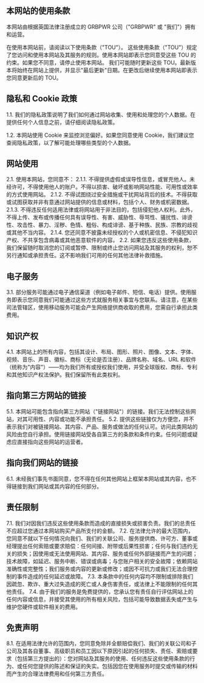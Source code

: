## 本网站的使用条款

本网站由根据英国法律注册成立的 GRBPWR 公司（"GRBPWR" 或 "我们"）拥有和运营。

在使用本网站前，请阅读以下使用条款（"TOU"）。
这些使用条款（"TOU"）规定了您访问和使用本网站及其服务的规则。使用本网站即表示您同意受这些 TOU 的约束。如果您不同意，请停止使用本网站。
我们可能随时更新这些 TOU。最新版本将始终在网站上提供，并显示"最后更新"日期。在更改后继续使用本网站即表示您同意更新后的 TOU。

## 隐私和 Cookie 政策

1.1. 我们的隐私政策说明了我们如何通过网站收集、使用和处理您的个人数据。在提供任何个人信息之前，请仔细阅读隐私政策。

1.2. 本网站使用 Cookie 来监控浏览偏好。如果您同意使用 Cookie，我们建议您查阅隐私政策，以了解可能处理哪些类型的个人数据。

## 网站使用

2.1. 使用本网站，您同意不：
2.1.1. 不得提供虚假或误导性信息，或冒充他人。未经许可，不得使用他人的账户。不得以损害、破坏或影响网站性能、可用性或效率的方式使用网站。
2.1.2. 不得试图绕过安全措施或干扰网站背后的技术。不得获取或试图获取并非有意通过网站提供的信息或材料，包括个人、财务或机密数据。
2.1.3. 不得违反任何适用法律或将网站用于非法目的，包括侵犯他人权利。此外，不得上传、发布或传播任何具有误导性、有害、威胁性、辱骂性、骚扰性、诽谤性、攻击性、暴力、淫秽、色情、粗俗、构成诽谤、基于种族、民族、宗教的歧视或其他不当内容。
2.1.4. 您还同意不披露未经授权的个人或机密信息、不侵犯知识产权、不共享包含病毒或其他恶意软件的内容。
2.2. 如果您违反这些使用条款，我们保留随时取消您的订阅或暂停、限制或终止您访问网站及其服务的权利，恕不另行通知或承担责任。这不影响我们可用的任何其他法律补救措施。

## 电子服务

3.1. 部分服务可能通过电子通信渠道（例如电子邮件、短信、电话）提供。使用服务即表示您同意我们可能通过这些方式就服务相关事宜与您联系。请注意，在某些司法管辖区，使用移动服务可能会产生网络提供商收取的费用，您需自行承担此类费用。

## 知识产权

4.1. 本网站上的所有内容，包括其设计、布局、图形、照片、图像、文本、字体、视频、音乐、声音、徽标、商标（无论是否注册）、品牌名称、域名、URL 和软件（统称为"内容"）——均为我们所有或授权我们使用，并受全球版权、商标、专利和其他知识产权法保护。我们保留所有此类权利。

## 指向第三方网站的链接

5.1. 本网站可能包含指向第三方网站（"链接网站"）的链接。我们无法控制这些网站，对其可用性、内容或功能不承担责任。
5.2. 提供这些链接仅为方便您，并不表示我们对被链接网站、其内容、产品、服务或做法的任何认可。访问此类网站的风险由您自行承担。使用链接网站受各自第三方的条款和条件约束。任何问题或疑虑应直接指向这些网站的运营者。

## 指向我们网站的链接

6.1. 未经我们事先书面同意，您不得在任何其他网站上框架本网站或其内容，也不得链接到我们网站或其内容的任何部分。

## 责任限制

7.1. 我们对因我们违反这些使用条款而造成的直接损失或损害负责。我们的总责任不应超过您通过本网站购买产品所支付的金额。
7.2. 在法律允许的最大范围内，您同意不就以下任何情况向我们、我们的关联公司、服务提供商、许可方、董事或经理提出任何索赔或要求赔偿：任何间接、附带或后果性损害；任何与我们违约无关的损失；因使用或无法使用网站、其内容、服务或任何外部链接而产生的问题；技术故障，如延迟、服务中断、错误或病毒；与您账户相关的安全故障；依赖网站准确性或完整性；我们服务或内容的更新或修改；或因不可抗力或我们无法合理控制的事件造成的任何延迟或故障。
7.3. 本条款中的任何内容均不限制或排除我们因疏忽、欺诈、重大过失造成的死亡或人身伤害责任，或法律上不能限制的任何其他责任。
7.4. 由于我们的服务是免费提供的，您承认您有责任自行评估网站上的任何内容或信息，并接受其使用的所有相关风险，包括可能导致数据丢失或产生与维护您硬件或软件相关的费用。

## 免责声明

8.1. 在适用法律允许的范围内，您同意免除并全额赔偿我们、我们的关联公司和子公司及其各自董事、高级职员和员工因以下原因引起的任何损失、责任、索赔或要求（包括第三方提出的）：您对网站及其服务的使用、任何违反这些使用条款的行为、或任何您提供的陈述和保证的失实。包括因您在使用服务时提交或传输的材料而产生的合理法律费用和任何第三方责任。
